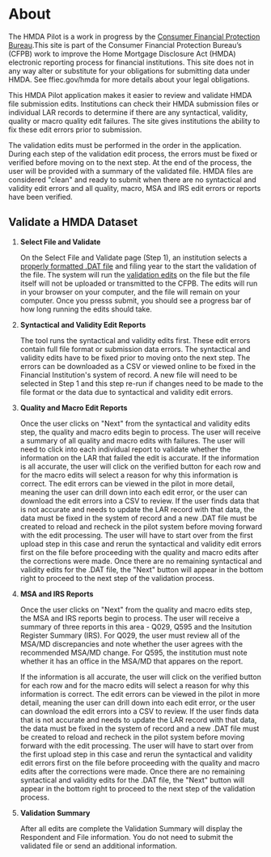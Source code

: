 # About

The HMDA Pilot is a work in progress by the [Consumer Financial Protection Bureau](http://consumerfinance.gov/).This site is part of the Consumer Financial Protection Bureau’s (CFPB) work to improve the Home Mortgage Disclosure Act (HMDA) electronic reporting process for financial institutions.  This site does not in any way alter or substitute for your obligations for submitting data under HMDA.  See ffiec.gov/hmda for more details about your legal obligations. 

This HMDA Pilot application makes it easier to review and validate HMDA file submission edits. Institutions can check their HMDA submission files or individual LAR records to determine if there are any syntactical, validity, quality or macro quality edit failures. The site gives institutions the ability to fix these edit errors prior to submission. 

The validation edits must be performed in the order in the application. During each step of the validation edit process, the errors must be fixed or verified before moving on to the next step. At the end of the process, the user will be provided with a summary of the validated file. HMDA files are considered "clean" and ready to submit when there are no syntactical and validity edit errors and all quality, macro, MSA and IRS edit errors or reports have been verified.

## Validate a HMDA Dataset

1. **Select File and Validate**

    On the Select File and Validate page (Step 1), an institution selects a [properly formatted .DAT file](http://www.ffiec.gov/hmda/fileformats.htm) and filing year to the start the validation of the file. The system will run the [validation edits](http://www.ffiec.gov/hmda/edits.htm) on the file but the file itself will not be uploaded or transmitted to the CFPB. The edits will run in your browser on your computer, and the file will remain on your computer. Once you presss submit, you should see a progress bar of how long running the edits should take.

2. **Syntactical and Validity Edit Reports**

    The tool runs the syntactical and validity edits first. These edit errors contain full file format or submission data errors. The syntactical and validity edits have to be fixed prior to moving onto the next step. The errors can be downloaded as a CSV or viewed online to be fixed in the Financial Institution's system of record. A new file will need to be selected in Step 1 and this step re-run if changes need to be made to the file format or the data due to syntactical and validity edit errors.

3. **Quality and Macro Edit Reports**

    Once the user clicks on "Next" from the syntactical and validity edits step, the quality and macro edits begin to process. The user will receive a summary of all quality and macro edits with failures. The user will need to click into each individual report to validate whether the information on the LAR that failed the edit is accurate. If the information is all accurate, the user will click on the verified button for each row and for the macro edits will select a reason for why this information is correct. The edit errors can be viewed in the pilot in more detail, meaning the user can drill down into each edit error, or the user can download the edit errors into a CSV to review. If the user finds data that is not accurate and needs to update the LAR record with that data, the data must be fixed in the system of record and a new .DAT file must be created to reload and recheck in the pilot system before moving forward with the edit processing. The user will have to start over from the first upload step in this case and rerun the syntactical and validity edit errors first on the file before proceeding with the quality and macro edits after the corrections were made. Once there are no remaining syntactical and validity edits for the .DAT file, the "Next" button will appear in the bottom right to proceed to the next step of the validation process.

4. **MSA and IRS Reports**

    Once the user clicks on "Next" from the quality and macro edits step, the MSA and IRS reports begin to process. The user will receive a summary of three reports in this area - Q029, Q595 and the Insitution Register Summary (IRS). For Q029, the user must review all of the MSA/MD discrepancies and note whether the user agrees with the recommended MSA/MD change. For Q595, the institution must note whether it has an office in the MSA/MD that appares on the report.
    
    If the information is all accurate, the user will click on the verified button for each row and for the macro edits will select a reason for why this information is correct. The edit errors can be viewed in the pilot in more detail, meaning the user can drill down into each edit error, or the user can download the edit errors into a CSV to review. If the user finds data that is not accurate and needs to update the LAR record with that data, the data must be fixed in the system of record and a new .DAT file must be created to reload and recheck in the pilot system before moving forward with the edit processing. The user will have to start over from the first upload step in this case and rerun the syntactical and validity edit errors first on the file before proceeding with the quality and macro edits after the corrections were made. Once there are no remaining syntactical and validity edits for the .DAT file, the "Next" button will appear in the bottom right to proceed to the next step of the validation process.

5. **Validation Summary**

    After all edits are complete the Validation Summary will display the Respondent and File information. You do not need to submit the validated file or send an additional information.
